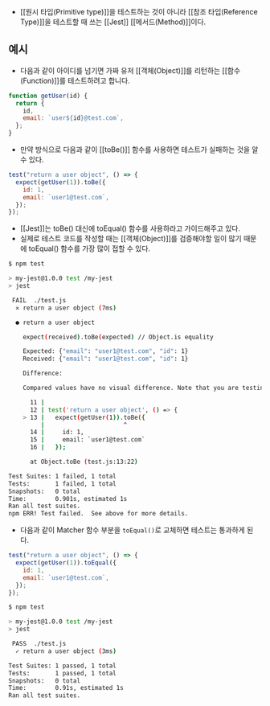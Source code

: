 - [[원시 타입(Primitive type)]]을 테스트하는 것이 아니라 [[참조 타입(Reference Type)]]을 테스트할 때 쓰는 [[Jest]] [[메서드(Method)]]이다.
## 예시

- 다음과 같이 아이디를 넘기면 가짜 유저 [[객체(Object)]]를 리턴하는 [[함수(Function)]]를 테스트하려고 합니다.

```js
function getUser(id) {
  return {
    id,
    email: `user${id}@test.com`,
  };
}
```

- 만약 방식으로 다음과 같이 [[toBe()]] 함수를 사용하면 테스트가 실패하는 것을 알 수 있다.

```js
test("return a user object", () => {
  expect(getUser(1)).toBe({
    id: 1,
    email: `user1@test.com`,
  });
});
```

- [[Jest]]는 toBe() 대신에 toEqual() 함수를 사용하라고 가이드해주고 있다. 
- 실제로 테스트 코드를 작성할 때는 [[객체(Object)]]를 검증해야할 일이 많기 때문에 toEqual() 함수를 가장 많이 접할 수 있다.

```bash
$ npm test

> my-jest@1.0.0 test /my-jest
> jest

 FAIL  ./test.js
  ✕ return a user object (7ms)

  ● return a user object

    expect(received).toBe(expected) // Object.is equality

    Expected: {"email": "user1@test.com", "id": 1}
    Received: {"email": "user1@test.com", "id": 1}

    Difference:

    Compared values have no visual difference. Note that you are testing for equality with the stricter `toBe` matcher using `Object.is`. For deep equality only, use `toEqual` instead.

      11 |
      12 | test('return a user object', () => {
    > 13 |   expect(getUser(1)).toBe({
         |                      ^
      14 |     id: 1,
      15 |     email: `user1@test.com`
      16 |   });

      at Object.toBe (test.js:13:22)

Test Suites: 1 failed, 1 total
Tests:       1 failed, 1 total
Snapshots:   0 total
Time:        0.901s, estimated 1s
Ran all test suites.
npm ERR! Test failed.  See above for more details.
```

- 다음과 같이 Matcher 함수 부분을 `toEqual()`로 교체하면 테스트는 통과하게 된다.

```js
test("return a user object", () => {
  expect(getUser(1)).toEqual({
    id: 1,
    email: `user1@test.com`,
  });
});
```

```bash
$ npm test

> my-jest@1.0.0 test /my-jest
> jest

 PASS  ./test.js
  ✓ return a user object (3ms)

Test Suites: 1 passed, 1 total
Tests:       1 passed, 1 total
Snapshots:   0 total
Time:        0.91s, estimated 1s
Ran all test suites.
```